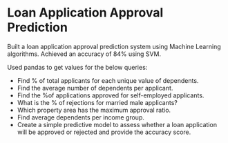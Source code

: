 # Loan Application Approval Prediction
Built a loan application approval prediction system using Machine Learning algorithms. Achieved an accuracy of 84% using SVM.

Used pandas to get values for the below queries:

- Find % of total applicants for each unique value of dependents.
- Find the average number of dependents per applicant.
- Find the %of applications approved for self-employed applicants.
- What is the % of rejections for married male applicants?
- Which property area has the maximum approval ratio.
- Find average dependents per income group.
- Create a simple predictive model to assess whether a loan application will be approved or rejected and provide the accuracy score.



